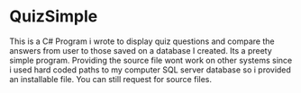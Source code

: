 # QuizSimple

This is a C# Program i wrote to display quiz questions and compare the answers from user to those saved on a database I created. 
Its a preety simple program.
Providing the source file wont work on other systems since i used hard coded paths to my computer SQL server database so i provided an installable file. You can still request for source files.
